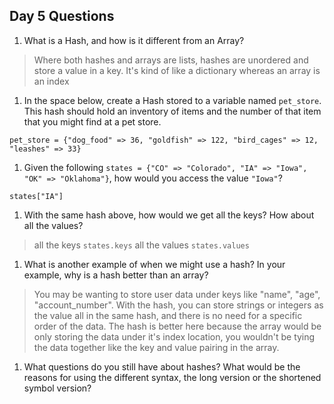 ## Day 5 Questions

1. What is a Hash, and how is it different from an Array?
> Where both hashes and arrays are lists, hashes are unordered and store a value in a key. It's kind of like a dictionary whereas an array is an index

1. In the space below, create a Hash stored to a variable named `pet_store`.  This hash should hold an inventory of items and the number of that item that you might find at a pet store.
```
pet_store = {"dog_food" => 36, "goldfish" => 122, "bird_cages" => 12, "leashes" => 33}
```

1. Given the following `states = {"CO" => "Colorado", "IA" => "Iowa", "OK" => "Oklahoma"}`, how would you access the value `"Iowa"`?

`states["IA"]`

1. With the same hash above, how would we get all the keys?  How about all the values?
> all the keys
`states.keys`
> all the values
`states.values`

1. What is another example of when we might use a hash?  In your example, why is a hash better than an array?
> You may be wanting to store user data under keys like "name", "age", "account_number". With the hash, you can store strings or integers as the value all in the same hash, and there is no need for a specific order of the data. The hash is better here because the array would be only storing the data under it's index location, you wouldn't be tying the data together like the key and value pairing in the array.

1. What questions do you still have about hashes?
What would be the reasons for using the different syntax, the long version or the shortened symbol version?
